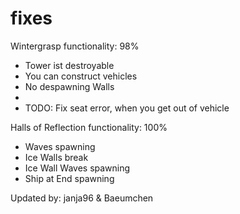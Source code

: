 fixes
=====

Wintergrasp functionality: 98% 
  - Tower ist destroyable
  - You can construct vehicles
  - No despawning Walls
  - 
  - TODO: Fix seat error, when you get out of vehicle 


Halls of Reflection functionality: 100%
  - Waves spawning
  - Ice Walls break
  - Ice Wall Waves spawning
  - Ship at End spawning

Updated by: janja96 & Baeumchen
